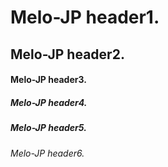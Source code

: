# Melo-JP header1.
## Melo-JP header2.
#### Melo-JP header3.
##### Melo-JP header4.
##### Melo-JP header5.
###### Melo-JP header6.
